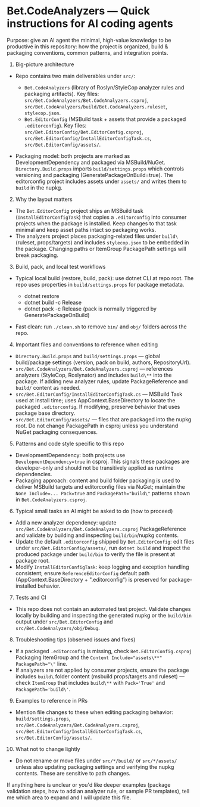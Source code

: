 <!-- GitHub Copilot / AI Agent instructions for the Bet.CodeAnalyzers repo -->
# Bet.CodeAnalyzers — Quick instructions for AI coding agents

Purpose: give an AI agent the minimal, high-value knowledge to be productive in this repository: how the project is organized, build & packaging conventions, common patterns, and integration points.

1) Big-picture architecture
- Repo contains two main deliverables under `src/`:
  - `Bet.CodeAnalyzers` (library of Roslyn/StyleCop analyzer rules and packaging artifacts). Key files: `src/Bet.CodeAnalyzers/Bet.CodeAnalyzers.csproj`, `src/Bet.CodeAnalyzers/build/Bet.CodeAnalyzers.ruleset`, `stylecop.json`.
  - `Bet.EditorConfig` (MSBuild task + assets that provide a packaged `.editorconfig`). Key files: `src/Bet.EditorConfig/Bet.EditorConfig.csproj`, `src/Bet.EditorConfig/InstallEditorConfigTask.cs`, `src/Bet.EditorConfig/assets/`.

- Packaging model: both projects are marked as DevelopmentDependency and packaged via MSBuild/NuGet. `Directory.Build.props` imports `build/settings.props` which controls versioning and packaging (GeneratePackageOnBuild=true). The editorconfig project includes assets under `assets/` and writes them to `build` in the nupkg.

2) Why the layout matters
- The `Bet.EditorConfig` project ships an MSBuild task (`InstallEditorConfigTask`) that copies a `.editorconfig` into consumer projects when the package is installed. Keep changes to that task minimal and keep asset paths intact so packaging works.
- The analyzers project places packaging-related files under `build\` (ruleset, props/targets) and includes `stylecop.json` to be embedded in the package. Changing paths or ItemGroup PackagePath settings will break packaging.

3) Build, pack, and local test workflows
- Typical local build (restore, build, pack): use dotnet CLI at repo root. The repo uses properties in `build/settings.props` for package metadata.
  - dotnet restore
  - dotnet build -c Release
  - dotnet pack -c Release  (pack is normally triggered by GeneratePackageOnBuild)

- Fast clean: run `./clean.sh` to remove `bin/` and `obj/` folders across the repo.

4) Important files and conventions to reference when editing
- `Directory.Build.props` and `build/settings.props` — global build/package settings (version, pack on build, authors, RepositoryUrl).
- `src/Bet.CodeAnalyzers/Bet.CodeAnalyzers.csproj` — references analyzers (StyleCop, Roslynator) and includes `build\**` into the package. If adding new analyzer rules, update PackageReference and `build/` content as needed.
- `src/Bet.EditorConfig/InstallEditorConfigTask.cs` — MSBuild Task used at install time; uses AppContext.BaseDirectory to locate the packaged `.editorconfig`. If modifying, preserve behavior that uses package base directory.
- `src/Bet.EditorConfig/assets/` — files that are packaged into the nupkg root. Do not change PackagePath in csproj unless you understand NuGet packaging consequences.

5) Patterns and code style specific to this repo
- DevelopmentDependency: both projects use `DevelopmentDependency=true` in csproj. This signals these packages are developer-only and should not be transitively applied as runtime dependencies.
- Packaging approach: content and build folder packaging is used to deliver MSBuild targets and editorconfig files via NuGet; maintain the `None Include=... Pack=true` and `PackagePath="build\"` patterns shown in `Bet.CodeAnalyzers.csproj`.

6) Typical small tasks an AI might be asked to do (how to proceed)
- Add a new analyzer dependency: update `src/Bet.CodeAnalyzers/Bet.CodeAnalyzers.csproj` PackageReference and validate by building and inspecting `build/bin`/nupkg contents.
- Update the default `.editorconfig` shipped by `Bet.EditorConfig`: edit files under `src/Bet.EditorConfig/assets/`, run `dotnet build` and inspect the produced package under `build/bin` to verify the file is present at package root.
- Modify `InstallEditorConfigTask`: keep logging and exception handling consistent; ensure `ReferenceEditorConfig` default path (AppContext.BaseDirectory + ".editorconfig") is preserved for package-installed behavior.

7) Tests and CI
- This repo does not contain an automated test project. Validate changes locally by building and inspecting the generated nupkg or the `build/bin` output under `src/Bet.EditorConfig` and `src/Bet.CodeAnalyzers/obj/Debug`.

8) Troubleshooting tips (observed issues and fixes)
- If a packaged `.editorconfig` is missing, check `Bet.EditorConfig.csproj` Packaging ItemGroup and the `Content Include="assets\**" PackagePath="\"` line.
- If analyzers are not applied by consumer projects, ensure the package includes `build\` folder content (msbuild props/targets and ruleset) — check `ItemGroup` that includes `build\**` with `Pack='True'` and `PackagePath='build\'`.

9) Examples to reference in PRs
- Mention file changes to these when editing packaging behavior: `build/settings.props`, `src/Bet.CodeAnalyzers/Bet.CodeAnalyzers.csproj`, `src/Bet.EditorConfig/InstallEditorConfigTask.cs`, `src/Bet.EditorConfig/assets/`.

10) What not to change lightly
- Do not rename or move files under `src/*/build/` or `src/*/assets/` unless also updating packaging settings and verifying the nupkg contents. These are sensitive to path changes.

If anything here is unclear or you'd like deeper examples (package validation steps, how to add an analyzer rule, or sample PR templates), tell me which area to expand and I will update this file.

